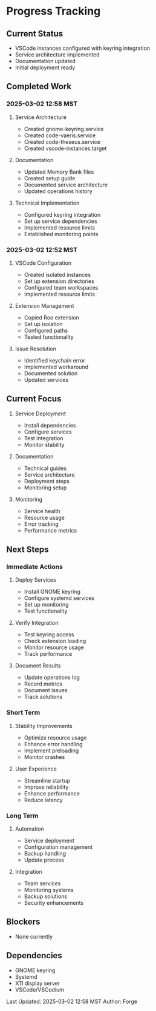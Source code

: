 # Progress Tracking

## Current Status
- VSCode instances configured with keyring integration
- Service architecture implemented
- Documentation updated
- Initial deployment ready

## Completed Work

### 2025-03-02 12:58 MST
1. Service Architecture
   - Created gnome-keyring.service
   - Created code-vaeris.service
   - Created code-theseus.service
   - Created vscode-instances.target

2. Documentation
   - Updated Memory Bank files
   - Created setup guide
   - Documented service architecture
   - Updated operations history

3. Technical Implementation
   - Configured keyring integration
   - Set up service dependencies
   - Implemented resource limits
   - Established monitoring points

### 2025-03-02 12:52 MST
1. VSCode Configuration
   - Created isolated instances
   - Set up extension directories
   - Configured team workspaces
   - Implemented resource limits

2. Extension Management
   - Copied Roo extension
   - Set up isolation
   - Configured paths
   - Tested functionality

3. Issue Resolution
   - Identified keychain error
   - Implemented workaround
   - Documented solution
   - Updated services

## Current Focus
1. Service Deployment
   - Install dependencies
   - Configure services
   - Test integration
   - Monitor stability

2. Documentation
   - Technical guides
   - Service architecture
   - Deployment steps
   - Monitoring setup

3. Monitoring
   - Service health
   - Resource usage
   - Error tracking
   - Performance metrics

## Next Steps

### Immediate Actions
1. Deploy Services
   - Install GNOME keyring
   - Configure systemd services
   - Set up monitoring
   - Test functionality

2. Verify Integration
   - Test keyring access
   - Check extension loading
   - Monitor resource usage
   - Track performance

3. Document Results
   - Update operations log
   - Record metrics
   - Document issues
   - Track solutions

### Short Term
1. Stability Improvements
   - Optimize resource usage
   - Enhance error handling
   - Implement preloading
   - Monitor crashes

2. User Experience
   - Streamline startup
   - Improve reliability
   - Enhance performance
   - Reduce latency

### Long Term
1. Automation
   - Service deployment
   - Configuration management
   - Backup handling
   - Update process

2. Integration
   - Team services
   - Monitoring systems
   - Backup solutions
   - Security enhancements

## Blockers
- None currently

## Dependencies
- GNOME keyring
- Systemd
- X11 display server
- VSCode/VSCodium

Last Updated: 2025-03-02 12:58 MST
Author: Forge
